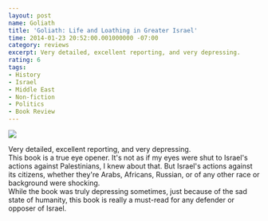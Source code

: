 ```yaml
---
layout: post
name: Goliath
title: 'Goliath: Life and Loathing in Greater Israel'
time: 2014-01-23 20:52:00.001000000 -07:00
category: reviews
excerpt: Very detailed, excellent reporting, and very depressing.
rating: 6
tags:
- History
- Israel
- Middle East
- Non-fiction
- Politics
- Book Review
---
```

<img class="imageOnRight" src="{{ site.imgFolder_reviews }}{{ page.name }}/GoliathCover.png">

<div class="stars" title="{{ page.rating }} Stars" data-percent="{{ page.rating }}"></div>

Very detailed, excellent reporting, and very depressing.  
This book is a true eye opener. It's not as if my eyes were shut to Israel's actions against Palestinians, I knew about that. But Israel's actions against its citizens, whether they're Arabs, Africans, Russian, or of any other race or background were shocking.  
While the book was truly depressing sometimes, just because of the sad state of humanity, this book is really a must-read for any defender or opposer of Israel.  